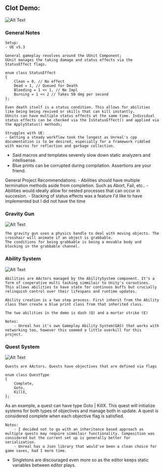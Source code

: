 ## Clot Demo:
![Alt Text](gifs/GeneralCombat.gif)

### General Notes 
	Setup: 
	- UE v5.3 

	General gameplay revolves around the UUnit Component;
	UUnit manages the taking damage and status effects via the StatusEffect flags.

	enum class StatusEffect 
	{
		Clean = 0, // No effect
		Dead = 1, // Queued for Death
		Bleeding = 1 << 1, // No Impl
		Burning = 1 << 2 // Takes 50 dmg per second
	};

	Even death itself is a status condition. This allows for abilities like being being revived or skills that can kill instantly. 
	UUnits can have multiple status effects at the same time. Individual status effects can be checked via the IsStatusEffect() and applied via the ApplyStatus() methods;

	Struggles with UE: 
	- Getting a steady workflow took the longest as Unreal's cpp documentation is to be desired, especially for a framework riddled with macros for reflection and garbage collection.
 - Said macros and templates severely slow down static analyzers and intellisense.
 - Blue prints can be corrupted during compilation. Assertions are your friend.

 General Project Recommendations:
	- Abilities should have multiple termination methods aside from completion. Such as Abort, Fail, etc..
	- Abilities would ideally allow for nested processes that can occur in succesion.
	- Stacking of status effects was a feature I'd like to have implemented but I did not have the time

### Gravity Gun

![Alt Text](gifs/GravityGun.gif)

	The gravity gun uses a physics handle to deal with moving objects. The crosshair will animate if an object is grabbable. 
	The conditions for being grabbable is being a movable body and blocking in the grabbable channel.

### Ability System
![Alt Text](gifs/Skills.gif)

	Abilities are AActors managed by the AbilitySystem component. It's a form of cooperative multi tasking simmilair to Unity's coroutines. This allows abilities to have state for continuos buffs but crucially relinquish control over their lifespans and runtime updates.

	Ability creation is a two step process. First inherit from the Ability class then create a blue print class from that inherited class. 

	The two abilities in the demo is dash (Q) and a mortar strike (E)
	
	Notes:
		- Unreal has it's own Gameplay Ability System(GAS) that works with networking too, however this seemed a little overkill for this project. 

### Quest System

![Alt Text](gifs/Quest.gif)

	Quests are AActors. Quests have objectives that are defined via flags 

	enum class QuestType
	{
		Complete,
		Goto,
		KillX,
	};

 As an example, a quest can have type Goto | KillX. This quest will initialize systems for both types of objectives and manage both in update.
	A quest is considered complete when each objective flag is satisfied. 

	Notes:
		- I decided not to go with an inheritence based approach as multiple quests may require simmilair functionality. Composition was considered but the current set up is generally better for serialization. 
		- Unreal has a Json library that would've been a clean choice for game saves, had I more time.
  - Singletons are discouraged even more so as the editor keeps static variables between editor plays.

